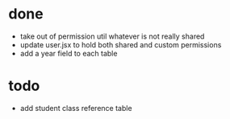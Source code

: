 # done
* take out of permission util whatever is not really shared
* update user.jsx to hold both shared and custom permissions
* add a year field to each table

# todo
* add student class reference table
